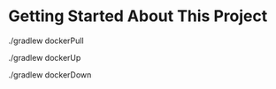 # Getting Started About This Project

./gradlew dockerPull

./gradlew dockerUp

./gradlew dockerDown

